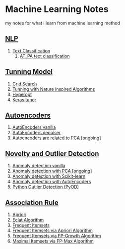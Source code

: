 # Machine Learning Notes

my notes for what i learn from machine learning method

## [NLP](https://gitlab.com/imanursar/machine-learning-notes/-/tree/master/NLP/)
1. [Text Classification](https://gitlab.com/imanursar/machine-learning-notes/-/tree/master/NLP/text_classification)
    1. [AT_PA text classification](https://gitlab.com/imanursar/machine-learning-notes/-/tree/master/NLP/text_classification/AT_PA_text_classification)

## [Tunning Model](https://gitlab.com/imanursar/machine-learning-notes/-/tree/master/Tunning_model)
1. [Grid Search](https://gitlab.com/imanursar/machine-learning-notes/-/blob/master/Tunning%20model/Grid%20Search%20Optimization%20Algorithm%20in%20Python.ipynb)
2. [Tunning with Nature Inspired Algorithms](https://gitlab.com/imanursar/machine-learning-notes/-/blob/master/Tunning%20model/Nature%20Inspired%20Algorithms%20for%20scikit-learn.ipynb)
3. [Hyperopt](https://gitlab.com/imanursar/machine-learning-notes/-/blob/master/Tunning%20model/Parameter%20Tuning%20with%20Hyperopt.ipynb)
4. [Keras tuner](https://gitlab.com/imanursar/machine-learning-notes/-/blob/master/Tunning%20model/keras%20tuner%20hiplot.ipynb)

## [Autoencoders](https://gitlab.com/imanursar/machine-learning-notes/-/tree/master/AutoEncoders)
1. [AutoEncoders vanilla](https://gitlab.com/imanursar/machine-learning-notes/-/blob/master/AutoEncoders/Autoencoders.ipynb)
2. [AutoEncoders denoiser](https://gitlab.com/imanursar/machine-learning-notes/-/blob/master/AutoEncoders/Autoencoders%20on%20Image%20Data%20noise%20removal.ipynb)
3. [Autoencoders are related to PCA [ongoing]](https://gitlab.com/imanursar/machine-learning-notes/-/blob/master/AutoEncoders/Autoencoders%20are%20directly%20related%20to%20Principal%20Component%20Analysis%20(PCA)%20%5BONGOING_difference_result%5D.ipynb)

## [Novelty and Outlier Detection](https://gitlab.com/imanursar/machine-learning-notes/-/tree/master/Novelty%20and%20Outlier%20Detection)
1. [Anomaly detection vanilla](https://gitlab.com/imanursar/machine-learning-notes/-/blob/master/Novelty%20and%20Outlier%20Detection/Anomaly%20Detection.ipynb)
2. [Anomaly detection with PCA [ongoing]](https://gitlab.com/imanursar/machine-learning-notes/-/blob/master/Novelty%20and%20Outlier%20Detection/Anomaly%20Detection%20%20with%20PCA.ipynb)
3. [Anomaly detection with Scikit-learn](https://gitlab.com/imanursar/machine-learning-notes/-/blob/master/Novelty%20and%20Outlier%20Detection/outlier%20and%20novelty%20detection.ipynb)
4. [Anomaly detection with AutoEncoders](https://gitlab.com/imanursar/machine-learning-notes/-/blob/master/Novelty%20and%20Outlier%20Detection/Anomaly%20Detection%20with%20Autoencoders.ipynb)
5. [Python Outlier Detection (PyOD)](https://gitlab.com/imanursar/machine-learning-notes/-/blob/master/Novelty%20and%20Outlier%20Detection/The%20Python%20Outlier%20Detection%20(PyOD).ipynb)

## [Association Rule](https://gitlab.com/imanursar/machine-learning-notes/-/tree/master/Association%20Rule)
1. [Apriori](https://gitlab.com/imanursar/machine-learning-notes/-/blob/master/Association%20Rule/Association%20Rule(Apriori)%20.ipynb)
2. [Eclat Algorithm](https://gitlab.com/imanursar/machine-learning-notes/-/blob/master/Association%20Rule/Association%20Rule(Eclat%20Algorithms)%20.ipynb)
3. [Frequent Itemsets](https://gitlab.com/imanursar/machine-learning-notes/-/blob/master/Association%20Rule/Association%20Rules%20Generation%20from%20Frequent%20Itemsets.ipynb)
4. [Frequent Itemsets via Apriori Algorithm](https://gitlab.com/imanursar/machine-learning-notes/-/blob/master/Association%20Rule/Frequent%20Itemsets%20via%20Apriori%20Algorithm.ipynb)
5. [Frequent Itemsets via FP-Growth Algorithm](https://gitlab.com/imanursar/machine-learning-notes/-/blob/master/Association%20Rule/Frequent%20Itemsets%20via%20the%20FP-Growth%20Algorithm.ipynb)
6. [Maximal Itemsets via FP-Max Algorithm](https://gitlab.com/imanursar/machine-learning-notes/-/blob/master/Association%20Rule/Maximal%20Itemsets%20via%20the%20FP-Max%20Algorithm.ipynb)
